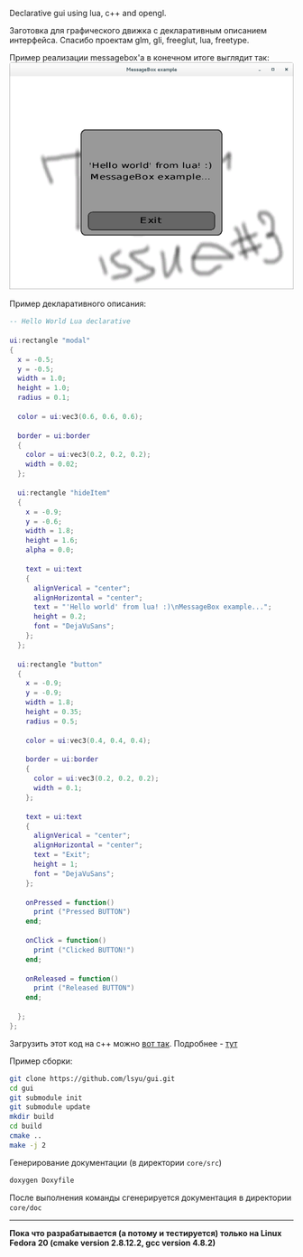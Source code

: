 Declarative gui using lua, c++ and opengl.

Заготовка для графического движка с декларативным описанием интерфейса.
Спасибо проектам glm, gli, freeglut, lua, freetype.


Пример реализации messagebox'а в конечном итоге выглядит так:
 ![test](res/pictures/gui_messagebox_example.png "example of messagebox")


Пример декларативного описания:
``` lua
-- Hello World Lua declarative

ui:rectangle "modal"
{
  x = -0.5;
  y = -0.5;
  width = 1.0;
  height = 1.0;
  radius = 0.1;

  color = ui:vec3(0.6, 0.6, 0.6);

  border = ui:border
  {
    color = ui:vec3(0.2, 0.2, 0.2);
    width = 0.02;
  };

  ui:rectangle "hideItem"
  {
    x = -0.9;
    y = -0.6;
    width = 1.8;
    height = 1.6;
    alpha = 0.0;

    text = ui:text
    {
      alignVerical = "center";
      alignHorizontal = "center";
      text = "'Hello world' from lua! :)\nMessageBox example...";
      height = 0.2;
      font = "DejaVuSans";
    };
  };

  ui:rectangle "button"
  {
    x = -0.9;
    y = -0.9;
    width = 1.8;
    height = 0.35;
    radius = 0.5;

    color = ui:vec3(0.4, 0.4, 0.4);

    border = ui:border
    {
      color = ui:vec3(0.2, 0.2, 0.2);
      width = 0.1;
    };

    text = ui:text
    {
      alignVerical = "center";
      alignHorizontal = "center";
      text = "Exit";
      height = 1;
      font = "DejaVuSans";
    };

    onPressed = function()
      print ("Pressed BUTTON")
    end;

    onClick = function()
      print ("Clicked BUTTON!")
    end;

    onReleased = function()
      print ("Released BUTTON")
    end;
    
  };
};
```

Загрузить этот код на c++ можно [вот так](https://github.com/lsyu/gui/blob/master/labs4physics/src/layers/guilayer.cpp). Подробнее - [тут](https://github.com/lsyu/gui/blob/master/labs4physics/src/)

Пример сборки:
``` bash
git clone https://github.com/lsyu/gui.git
cd gui
git submodule init
git submodule update
mkdir build
cd build
cmake ..
make -j 2
```

Генерирование документации (в директории `core/src`)
``` bash
doxygen Doxyfile
```
После выполнения команды сгенерируется документация в директории `core/doc`

---

**Пока что разрабатывается (а потому и тестируется) только на Linux Fedora 20 (cmake version 2.8.12.2, gcc version 4.8.2)**
